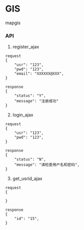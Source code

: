 # GIS
mapgis

### API
1. register_ajax
```angular2
request
{
    "usr": "123",
    "pwd": "123",
    "email": "XXXXXX@XXX",
}
```

```
response
{
    "status": "Y",
    "message": "注册成功"
}
```

2. login_ajax
```
request
{
    "usr": "123",
    "pwd": "123",
}
```

```
response
{
    "status": "N",
    "message": "请检查用户名和密码",
}
```

3. get_usrid_ajax
```angular2
request
{
    
}
```

```
response
{
    "id": "15",
}
```

